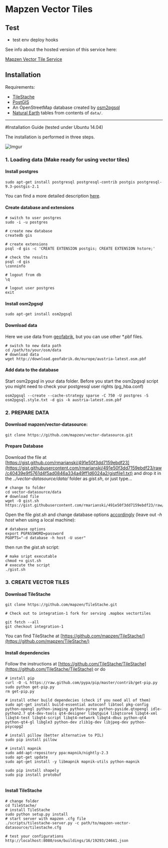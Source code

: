 Mapzen Vector Tiles
========================

Test
------------
* test env deploy hooks

See info about the hosted version of this service here:

[Mapzen Vector Tile Service](https://github.com/mapzen/vector-datasource/wiki/Mapzen-Vector-Tile-Service)

Installation
------------

Requirements:

* [TileStache](http://tilestache.org)
* [PostGIS](http://postgis.net)
* An OpenStreetMap database created by [osm2pgsql](http://wiki.openstreetmap.org/wiki/Osm2pgsql)
* [Natural Earth](http://www.naturalearthdata.com) tables from contents of `data/`.


------------

#Installation Guide
(tested under Ubuntu 14.04)

The installation is performed in three steps.

![Imgur](http://i.imgur.com/mNADpl1.png)

### 1. Loading data (Make ready for using vector tiles)

#### Install postgres

```shell
sudo apt-get install postgresql postgresql-contrib postgis postgresql-9.3-postgis-2.1
```

You can find a more detailed description [here](http://wiki.openstreetmap.org/wiki/PostGIS/Installation#Ubuntu_14.04_LTS).

#### Create database and extensions

```shell
# switch to user postgres
sudo -i -u postgres

# create new database
createdb gis

# create extensions
psql -d gis -c 'CREATE EXTENSION postgis; CREATE EXTENSION hstore;'

# check the results
psql -d gis
\conninfo

# logout from db
\q

# logout user postgres
exit
```

#### Install osm2pgsql

```shell
sudo apt-get install osm2pgsql
```

#### Download data

Here we use data from [geofabrik](http://download.geofabrik.de/), but you can use other *.pbf files.

```shell
# switch to new data path
cd /path/to/your/osm/data
# download data
wget http://download.geofabrik.de/europe/austria-latest.osm.pbf
```

#### Add data to the database
Start osm2pgsql in your data folder. Before you start the osm2pgsql script you might need to check your postgresql user rights (pg_hba.conf) 
```shell
osm2pgsql --create --cache-strategy sparse -C 750 -U postgres -S osm2pgsql.style.txt -d gis -k austria-latest.osm.pbf 
```



### 2. PREPARE DATA

#### **Download** mapzen/vector-datasource:

```shell
git clone https://github.com/mapzen/vector-datasource.git
```

#### **Prepare Database**

Download the file at [https://gist.github.com/rmarianski/491e50f3dd7159ebdf23](https://gist.githubusercontent.com/rmarianski/491e50f3dd7159ebdf23/raw/c40439e9f5761d4f5ad0846a334a49ff1d6024a2/gistfile1.txt) and drop it in the *../vector-datasource/data/* folder as *gist.sh*, or just type...

```shell
# change to folder
cd vector-datasource/data
# download file
wget -O gist.sh https://gist.githubusercontent.com/rmarianski/491e50f3dd7159ebdf23/raw/c40439e9f5761d4f5ad0846a334a49ff1d6024a2/gistfile1.txt
```
Open the file *gist.sh*  and change database options [accordingly](https://gist.github.com/rmarianski)  (leave out *-h host* when using a local machine):
```shell
# database options
export PGPASSWORD=password
PGOPTS="-d database -h host -U user"

```
then run the *gist.sh* script:
```shell
# make sript executable
chmod +x gist.sh
# execute the script
./gist.sh
```

### 3. CREATE VECTOR TILES

#### Download TileStache

```shell
git clone https://github.com/mapzen/TileStache.git

# Check out to integration-1 fork for serving .mapbox vectortiles

git fetch --all
git checkout integration-1
```
You can find TileStache at [https://github.com/mapzen/TileStache/](https://github.com/mapzen/TileStache/)

#### Install dependencies

Follow the instructions at [https://github.com/TileStache/TileStache](https://github.com/TileStache/TileStache)
or do
```shell
# install pip
curl -O -L https://raw.github.com/pypa/pip/master/contrib/get-pip.py
sudo python get-pip.py
rm get-pip.py

# install other build dependecies (check if you need all of them)
sudo apt-get install build-essential autoconf libtool pkg-config python-opengl python-imaging python-pyrex python-pyside.qtopengl idle-python2.7 qt4-dev-tools qt4-designer libqtgui4 libqtcore4 libqt4-xml libqt4-test libqt4-script libqt4-network libqt4-dbus python-qt4 python-qt4-gl libgle3 python-dev zlib1g-dev libjpeg-dev python-psycopg2

# install pillow (better alternative to PIL)
sudo pip install pillow

# install mapnik
sudo add-apt-repository ppa:mapnik/nightly-2.3
sudo apt-get update
sudo apt-get install -y libmapnik mapnik-utils python-mapnik

sudo pip install shapely
sudo pip install protobuf


```


#### Install TileStache
```shell
# change folder
cd TileStache/
# install TileStache
sudo python setup.py install
# start server with mapzen .cfg file
./scripts/tilestache-server.py -c path/to/mapzen-vector-datasource/tilestache.cfg

# test your configurations
http://localhost:8080/osm/buildings/16/19293/24641.json
```
